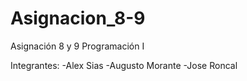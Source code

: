 # Asignacion_8-9
Asignación 8 y 9 Programación I

Integrantes:
-Alex Sias
-Augusto Morante
-Jose Roncal
